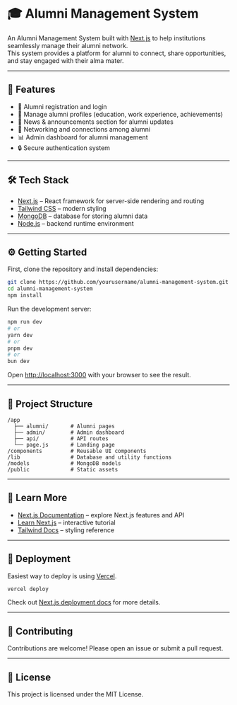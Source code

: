 # 🎓 Alumni Management System

An Alumni Management System built with [Next.js](https://nextjs.org) to help institutions seamlessly manage their alumni network.  
This system provides a platform for alumni to connect, share opportunities, and stay engaged with their alma mater.

---

## 🚀 Features

- 👤 Alumni registration and login  
- 🏫 Manage alumni profiles (education, work experience, achievements)  
- 📢 News & announcements section for alumni updates  
- 🤝 Networking and connections among alumni  
- 📊 Admin dashboard for alumni management  
- 🔒 Secure authentication system  

---

## 🛠️ Tech Stack

- [Next.js](https://nextjs.org) – React framework for server-side rendering and routing  
- [Tailwind CSS](https://tailwindcss.com) – modern styling  
- [MongoDB](https://www.mongodb.com) – database for storing alumni data  
- [Node.js](https://nodejs.org) – backend runtime environment  

---

## ⚙️ Getting Started

First, clone the repository and install dependencies:

```bash
git clone https://github.com/yourusername/alumni-management-system.git
cd alumni-management-system
npm install
```

Run the development server:

```bash
npm run dev
# or
yarn dev
# or
pnpm dev
# or
bun dev
```

Open [http://localhost:3000](http://localhost:3000) with your browser to see the result.

---

## 📂 Project Structure

```
/app
  ├── alumni/       # Alumni pages
  ├── admin/        # Admin dashboard
  ├── api/          # API routes
  └── page.js       # Landing page
/components         # Reusable UI components
/lib                # Database and utility functions
/models             # MongoDB models
/public             # Static assets
```

---

## 📖 Learn More

- [Next.js Documentation](https://nextjs.org/docs) – explore Next.js features and API  
- [Learn Next.js](https://nextjs.org/learn) – interactive tutorial  
- [Tailwind Docs](https://tailwindcss.com/docs) – styling reference  

---

## 🚀 Deployment

Easiest way to deploy is using [Vercel](https://vercel.com).  

```bash
vercel deploy
```

Check out [Next.js deployment docs](https://nextjs.org/docs/app/building-your-application/deploying) for more details.

---

## 🤝 Contributing

Contributions are welcome! Please open an issue or submit a pull request.

---

## 📜 License

This project is licensed under the MIT License.

